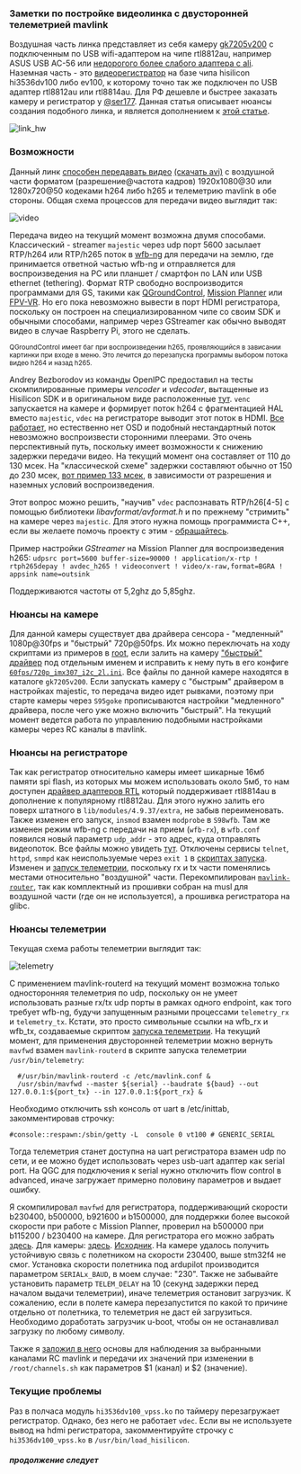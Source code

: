 
### Заметки по постройке видеолинка с двусторонней телеметрией mavlink

Воздушная часть линка представляет из себя камеру [gk7205v200](https://sl.aliexpress.ru/p?key=e1sTwWg) с подключенным по USB wifi-адаптером на чипе rtl8812au, например ASUS USB AC-56 или [недорогого более слабого адаптера с ali](https://sl.aliexpress.ru/p?key=8CsTwDB).
Наземная часть - это [видеорегистратор](https://sl.aliexpress.ru/p?key=L1sTwWG) на базе чипа hisilicon hi3536dv100 либо ev100, к которому точно так же подключен по USB адаптер rtl8812au или rtl8814au. Для РФ дешевле и быстрее заказать камеру и регистратор у [@ser177](https://t.me/ser177).
Данная статья описывает нюансы создания подобного линка, и является дополнением к [этой статье](https://github.com/OpenIPC/wiki/blob/master/ru/fpv.md).

![link_hw](https://github.com/OpenIPC/sandbox-fpv/raw/master/notes_files/link_hw.png)

### Возможности

Данный линк [способен передавать видео](https://github.com/OpenIPC/sandbox-fpv/blob/master/notes_files/mp_h265.png) [(скачать avi)](https://github.com/OpenIPC/sandbox-fpv/raw/master/notes_files/2023-03-18%2002-49-40.avi) с воздушной части форматом (разрешение@частота кадров) 1920x1080@30 или 1280x720@50 кодеками h264 либо h265 и телеметрию mavlink в обе стороны. Общая схема процессов для передачи видео выглядит так:

![video](https://github.com/OpenIPC/sandbox-fpv/raw/master/notes_files/video.png)

Передача видео на текущий момент возможна двумя способами. Классический - streamer `majestic` через udp порт 5600 засылает RTP/h264 или RTP/h265 поток  в [wfb-ng](https://github.com/svpcom/wfb-ng) для передачи на землю, где принимается ответной частью wfb-ng и отправляется для воспроизведения на PC или планшет / смартфон по LAN или USB ethernet (tethering). Формат RTP свободно воспроизводится программами для GS, такими как [QGroundControl](https://github.com/mavlink/qgroundcontrol), [Mission Planner](https://ardupilot.org/planner/) или [FPV-VR](https://github.com/Consti10/FPV_VR_OS). Но его пока невозможно вывести в порт HDMI регистратора, поскольку он построен на специализированном чипе со своим SDK и обычными способами, например через GStreamer как обычно выводят видео в случае Raspberry Pi, этого не сделать.

<sub>QGroundControl имеет баг при воспроизведении h265, проявляющийся в зависании картинки при входе в меню. Это лечится до перезапуска программы выбором потока видео h264 и назад h265.</sub>

Andrey Bezborodov из команды OpenIPC предоставил на тесты скомпилированные примеры *vencoder* и *vdecoder*, вытащенные из Hisilicon SDK и в оригинальном виде расположенные [тут](https://github.com/OpenIPC/silicon_research). `venc` запускается на камере и формирует поток h264 с фрагментацией HAL вместо `majestic`, `vdec` на регистраторе выводит этот поток в HDMI. [Все работает](https://github.com/OpenIPC/sandbox-fpv/blob/master/notes_files/1679246188970.mp4?raw=true), но естественно нет OSD и подобный нестандартный поток невозможно воспроизвести сторонними плеерами. Это очень перспективный путь, поскольку имеет возможности к снижению задержки передачи видео. На текущий момент она составляет от 110 до 130 мсек. На "классической схеме" задержки составляют обычно от 150 до 230 мсек, [вот пример 133 мсек](https://github.com/OpenIPC/sandbox-fpv/raw/master/notes_files/Screenshot_1.png), в зависимости от разрешения и наземных условий воспроизведения.

Этот вопрос можно решить, "научив" `vdec` распознавать RTP/h26[4-5] с помощью библиотеки *libavformat/avformat.h* и по прежнему "стримить" на камере через `majestic`. Для этого нужна помощь программиста C++, если вы желаете помочь проекту с этим - [обращайтесь](https://t.me/+BMyMoolVOpkzNWUy).

Пример настройки *GStreamer* на Mission Planner для воспроизведения h265: `udpsrc port=5600 buffer-size=90000 ! application/x-rtp ! rtph265depay ! avdec_h265 ! videoconvert ! video/x-raw,format=BGRA ! appsink name=outsink`

Поддерживаются частоты от 5,2ghz до 5,85ghz.

### Нюансы на камере

Для данной камеры существует два драйвера сенсора - "медленный" 1080p@30fps и "быстрый" 720p@50fps. Их можно переключать на ходу скриптами из примеров в [root](https://github.com/OpenIPC/sandbox-fpv/tree/master/gk7205v200/root), если залить на камеру ["быстрый" драйвер](https://github.com/OpenIPC/sandbox-fpv/blob/master/gk7205v200/lib/sensors/libsns_imx307_2l_720p.so) под отдельным именем и исправить к нему путь в его конфиге [`60fps/720p_imx307_i2c_2l.ini`](https://github.com/OpenIPC/sandbox-fpv/blob/master/gk7205v200/etc/sensors/60fps/720p_imx307_i2c_2l.ini#L15). Все файлы по данной камере находятся в каталоге `gk7205v200`. Если запускать камеру с "быстрым" драйвером в настройках majestic, то передача видео идет рывками, поэтому при старте камеры через `S95goke` прописываются настройки "медленного" драйвера, после чего уже можно включить "быстрый". На текущий момент ведется работа по управлению подобными настройками камеры через RC каналы в mavlink.

### Нюансы на регистраторе
Так как регистратор относительно камеры имеет шикарные 16мб памяти spi flash, из которых мы можем использовать около 5мб, то нам доступен [драйвер адаптеров RTL](https://github.com/OpenIPC/sandbox-fpv/tree/master/hi3536dv100/88XXau-ko) который поддерживает rtl8814au в дополнение к популярному rtl8812au. Для этого нужно залить его поверх штатного в `lib/modules/4.9.37/extra`, не забыв переименовать. Также изменен его запуск, `insmod` взамен `modprobe` в `S98wfb`. Там же изменен режим wfb-ng с передачи на прием (`wfb-rx`), в `wfb.conf` появился новый параметр `udp_addr` - это адрес, куда отправлять видеопоток. Все файлы можно увидеть [тут](https://github.com/OpenIPC/sandbox-fpv/tree/master/hi3536dv100).
Отключены сервисы `telnet`, `httpd`, `snmpd` как неиспользуемые через `exit 1` в [скриптах запуска](https://github.com/OpenIPC/sandbox-fpv/tree/master/hi3536dv100/etc/init.d).
Изменен и [запуск телеметрии](https://github.com/OpenIPC/sandbox-fpv/blob/master/hi3536dv100/usr/bin/telemetry), поскольку rx и tx части поменялись местами относительно "воздушной" части. Перекомпилирован [`mavlink-router`](https://github.com/OpenIPC/sandbox-fpv/tree/master/hi3536dv100/usr/bin), так как комплектный из прошивки собран на musl для воздушной части (где он не используется), а прошивка регистратора на glibc.

###  Нюансы телеметрии
Текущая схема работы телеметрии выглядит так:

![telemetry](https://github.com/OpenIPC/sandbox-fpv/raw/master/notes_files/telemetry.png)

С применением mavlink-routerd на текущий момент возможна только односторонняя телеметрия по udp, поскольку он не умеет использовать разные rx/tx udp порты в рамках одного endpoint, как того требует wfb-ng, будучи запущенным разными процессами `telemetry_rx` и `telemetry_tx`. Кстати, это просто символьные ссылки на wfb_rx и wfb_tx, создаваемые скриптом [запуска телеметрии](https://github.com/OpenIPC/sandbox-fpv/blob/master/hi3536dv100/usr/bin/telemetry). На текущий момент, для применения двусторонней телеметрии можно вернуть `mavfwd` взамен `mavlink-routerd` в скрипте запуска телеметрии `/usr/bin/telemetry`:
```
  #/usr/bin/mavlink-routerd -c /etc/mavlink.conf &
  /usr/sbin/mavfwd --master ${serial} --baudrate ${baud} --out 127.0.0.1:${port_tx} --in 127.0.0.1:${port_rx} &
```
Необходимо отключить ssh консоль от uart в /etc/inittab, закомментировав строчку:
```
#console::respawn:/sbin/getty -L  console 0 vt100 # GENERIC_SERIAL
```
Тогда телеметрия станет доступна на uart регистратора взамен udp по сети, и ее можно будет использовать через usb-uart адаптер как serial port. На QGC для подключения к serial нужно отключить flow control в advanced, иначе загружает примерно половину параметров и выдает ошибку.

Я скомпилировал `mavfwd` для регистратора, поддерживающий скорости b230400, b500000, b921600 и b1500000, для поддержки более высокой скорости при работе с Mission Planner, проверил на b500000 при b115200 / b230400 на камере. Для регистратора его можно забрать [здесь](https://github.com/OpenIPC/sandbox-fpv/tree/master/hi3536dv100/usr/sbin). Для камеры: [здесь](https://github.com/OpenIPC/sandbox-fpv/tree/master/gk7205v200/usr/sbin). [Исходник](https://github.com/OpenIPC/sandbox-fpv/tree/master/mavfwd). На камере удалось получить устойчивую связь с полетником на скорости 230400, выше stm32f4 не смог. Установка скорости полетника под ardupilot производится параметром `SERIALx_BAUD`, в моем случае: "230". Также не забывайте установить параметр `TELEM_DELAY` на 10 (секунд задержки перед началом выдачи телеметрии), иначе телеметрия остановит загрузчик. К сожалению, если в полете камера перезапустится по какой то причине отдельно от полетника, то телеметрия не даст ей загрузиться. Необходимо доработать загрузчик u-boot, чтобы он не останавливал загрузку по любому символу.

Также я [заложил в него](https://github.com/OpenIPC/sandbox-fpv/blob/master/notes_cam_control.md) основы для наблюдения за выбранными каналами RC mavlink и передачи их значений при изменении в `/root/channels.sh` как параметров $1 (канал) и $2 (значение).

### Текущие проблемы
Раз в полчаса модуль `hi3536dv100_vpss.ko` по таймеру перезагружает регистратор. Однако, без него не работает `vdec`. Если вы не используете вывод на hdmi регистратора, закомментируйте строчку с `hi3536dv100_vpss.ko` в `/usr/bin/load_hisilicon`.

##### продолжение следует
